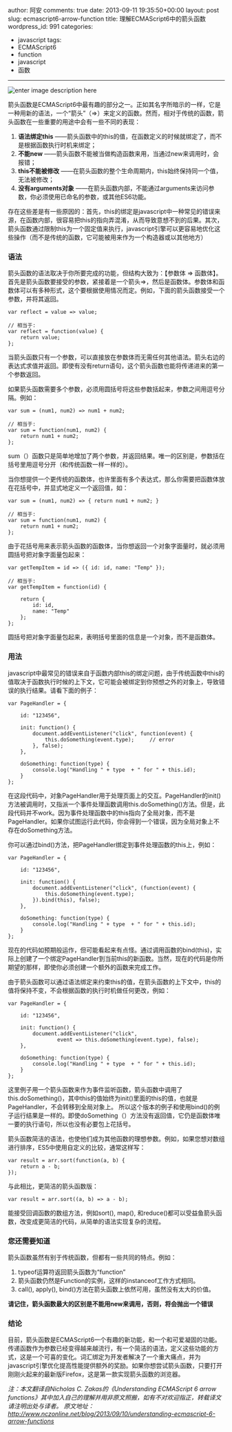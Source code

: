 author: 阿安
comments: true
date: 2013-09-11 19:35:50+00:00
layout: post
slug: ecmascript6-arrow-function
title: 理解ECMAScript6中的箭头函数
wordpress_id: 991
categories:
- javascript
tags:
- ECMAScript6
- function
- javascript
- 函数
---

![enter image description here](/wp-content/uploads/2013/09/arrow-tv.jpg)





箭头函数是ECMAScript6中最有趣的部分之一。正如其名字所暗示的一样，它是一种用新的语法，一个“箭头”（=>）来定义的函数。然而，相对于传统的函数，箭头函数在一些重要的用途中会有一些不同的表现： 
1. **语法绑定this** ——箭头函数中的this的值，在函数定义的时候就绑定了，而不是根据函数执行时机来绑定； 
2. **不能new** ——箭头函数不能被当做构造函数来用，当通过new来调用时，会报错； 
3. **this不能被修改** ——在箭头函数的整个生命周期内，this始终保持同一个值，无法被修改； 
4. **没有arguments对象** ——在箭头函数内部，不能通过arguments来访问参数，你必须使用已命名的参数，或其他ES6功能。





存在这些差是有一些原因的：首先，this的绑定是javascript中一种常见的错误来源，在函数内部，很容易把this的指向弄混淆，从而导致意想不到的后果。其次，箭头函数通过限制this为一个固定值来执行，javascript引擎可以更容易地优化这些操作（而不是传统的函数，它可能被用来作为一个构造器或以其他地方）



<!-- more -->



### 语法





箭头函数的语法取决于你所要完成的功能，但结构大致为：【参数体 => 函数体】。 首先是箭头函数要接受的参数，紧接着是一个箭头=>，然后是函数体。参数体和函数体可以有多种形式，这个要根据使用情况而定。例如，下面的箭头函数接受一个参数，并将其返回。





    var reflect = value => value;

    // 相当于:
    var reflect = function(value) {
        return value;
    };







当箭头函数只有一个参数，可以直接放在参数体而无需任何其他语法。箭头右边的表达式求值并返回。即使有没有return语句，这个箭头函数也能将传递进来的第一个参数返回。





如果箭头函数需要多个参数，必须用圆括号将这些参数括起来，参数之间用逗号分隔。例如：





    var sum = (num1, num2) => num1 + num2;

    // 相当于:
    var sum = function(num1, num2) {
        return num1 + num2;
    };







sum（）函数只是简单地增加了两个参数，并返回结果。唯一的区别是，参数括在括号里用逗号分开（和传统函数一样一样的）。





当你想提供一个更传统的函数体，也许里面有多个表达式，那么你需要把函数体放在花括号中，并显式地定义一个返回值，如：





    var sum = (num1, num2) => { return num1 + num2; }

    // 相当于:
    var sum = function(num1, num2) {
        return num1 + num2;
    };







由于花括号用来表示箭头函数的函数体，当你想返回一个对象字面量时，就必须用圆括号把对象字面量包起来：





    var getTempItem = id => ({ id: id, name: "Temp" });

    // 相当于:
    var getTempItem = function(id) {

        return {
            id: id,
            name: "Temp"
        };
    };







圆括号把对象字面量包起来，表明括号里面的信息是一个对象，而不是函数体。





### 用法





javascript中最常见的错误来自于函数内部this的绑定问题，由于传统函数中this的值取决于函数执行时候的上下文，它可能会被绑定到你预想之外的对象上，导致错误的执行结果。请看下面的例子：





    var PageHandler = {

        id: "123456",

        init: function() {
            document.addEventListener("click", function(event) {
                this.doSomething(event.type);     // error
            }, false);
        },

        doSomething: function(type) {
            console.log("Handling " + type  + " for " + this.id);
        }
    };







在这段代码中，对象PageHandler用于处理页面上的交互。PageHandler的init()方法被调用时，又指派一个事件处理函数调用this.doSomething()方法。但是，此段代码并不work。因为事件处理函数中的this指向了全局对象，而不是PageHandler。如果你试图运行此代码，你会得到一个错误，因为全局对象上不存在doSomething方法。





你可以通过bind()方法，把PageHandler绑定到事件处理函数的this上，例如：





    var PageHandler = {

        id: "123456",

        init: function() {
            document.addEventListener("click", (function(event) {
                this.doSomething(event.type);
            }).bind(this), false);
        },

        doSomething: function(type) {
            console.log("Handling " + type  + " for " + this.id);
        }
    };







现在的代码如预期般运作，但可能看起来有点怪。通过调用函数的bind(this)，实际上创建了一个绑定PageHandler到当前this的新函数。当然，现在的代码是你所期望的那样，即使你必须创建一个额外的函数来完成工作。





由于箭头函数可以通过语法绑定来约束this的值，在箭头函数的上下文中，this的值将保持不变，不会根据函数的执行时机做任何更改，例如：





    var PageHandler = {

        id: "123456",

        init: function() {
            document.addEventListener("click",
                    event => this.doSomething(event.type), false);
        },

        doSomething: function(type) {
            console.log("Handling " + type  + " for " + this.id);
        }
    };







这里例子用一个箭头函数来作为事件监听函数，箭头函数中调用了this.doSomething()，其中this的值始终为init()里面的this的值，也就是PageHandler，不会转移到全局对象上。 所以这个版本的例子和使用bind()的例子运行结果是一样的。即使doSomething（）方法没有返回值，它仍是函数体唯一要的执行语句，所以也没有必要包上花括号。





箭头函数简洁的语法，也使他们成为其他函数的理想参数。例如，如果您想对数组进行排序，ES5中使用自定义的比较，通常这样写：





    var result = arr.sort(function(a, b) {
        return a - b;
    });







与此相比，更简洁的箭头函数版：





    var result = arr.sort((a, b) => a - b);







能接受回调函数的数组方法，例如sort(), map(), 和reduce()都可以受益鱼箭头函数，改变成更简洁的代码，从简单的语法实现复杂的流程。





### 您还需要知道





箭头函数虽然有别于传统函数，但都有一些共同的特点。例如： 
1. typeof运算符返回箭头函数为“function” 
2. 箭头函数仍然是Function的实例，这样的instanceof工作方式相同。 
3. call(), apply(), bind()方法在箭头函数上依然可用，虽然没有太大的价值。





**请记住，箭头函数最大的区别是不能用new来调用，否则，将会抛出一个错误**





### 结论





目前，箭头函数是ECMAScript6一个有趣的新功能，和一个和可爱凝固的功能。传递函数作为参数已经变得越来越流行，有一个简洁的语法，定义这些功能的方式，这是一个可喜的变化。词汇绑定为开发者解决了一个重大痛点，并为javascript引擎优化提高性能提供额外的奖励。如果你想尝试箭头函数，只要打开刚刚火起来的最新版Firefox，这是第一款实现箭头函数的浏览器。





_注：本文翻译自Nicholas C. Zakas的《Understanding ECMAScript 6 arrow functions》其中加入自己的理解并用非原文照搬，如有不对欢迎指正，转载译文请注明出处与译者。_ _原文地址：http://www.nczonline.net/blog/2013/09/10/understanding-ecmascript-6-arrow-functions_



